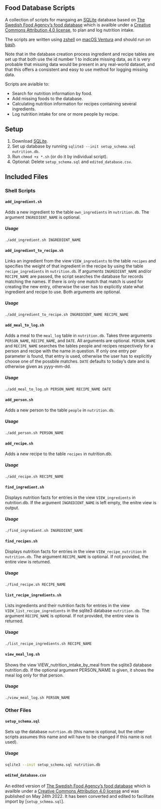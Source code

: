 ## Food Database Scripts

A collection of scripts for mangaing an [SQLite](https://www.sqlite.org/) database based on [The Swedish Food Agency’s food database](https://www.livsmedelsverket.se/en/food-and-content/naringsamnen/livsmedelsdatabasen) which is availble under a [Creative Commons Attribution 4.0 license](http://www.creativecommons.se/wp-content/uploads/2015/01/CreativeCommons-Erkännande-4.0.pdf), to plan and log nutrition intake.

The scripts are written using [zshell](https://www.zsh.org) on [macOS Ventura](https://www.apple.com/macos/ventura/) and should run on [bash](https://www.gnu.org/software/bash/).

Note that in the database creation process ingredient and recipe tables are set up that both use the id number 1 to indicate missing data, as it is very probable that missing data would be present in any real-world dataset, and that this offers a consistent and easy to use method for logging missing data.

Scripts are avialble to:

- Search for nutrition information by food.
- Add missing foods to the database.
- Calculating nutrition information for recipes containing several ingredients.
- Log nutrition intake for one or more people by recipe.

## Setup

1. Download [SQLite](https://www.sqlite.org/download.html).
2. Set up database by running `sqlite3 --init setup_schema.sql nutrition.db`.
3. Run `chmod +x *.sh` (or do it by individual script).
4. Optional: Delete `setup_schema.sql` and `edited_database.csv`.

## Included Files

### Shell Scripts

#### `add_ingredient.sh`

Adds a new ingredient to the table `own_ingredients` in `nutrition.db`. The argument `INGREDIENT_NAME` is optional.

##### Usage

```bash
./add_ingredient.sh INGREDIENT_NAME
```

#### `add_ingredient_to_recipe.sh`

Links an ingredient from the view `VIEW_ingredients` to the table `recipes` and specifies the weight of that ingredient in the recipe by using the table `recipe_ingredients` in `nutrition.db`. If arguments `INGREDIENT_NAME` and/or `RECIPE_NAME` are passed, the script searches the database for records matching the names. If there is only one match that match is used for creating the new entry, otherwise the user has to explicitly state what ingredient and recipe to use. Both arguments are optional.

##### Usage

```bash
./add_ingredient_to_recipe.sh INGREDIENT_NAME RECIPE_NAME
```
#### `add_meal_to_log.sh`

Adds a meal to the `meal_log` table in `nutrition.db`. Takes three arguments `PERSON_NAME`, `RECIPE_NAME`, and `DATE`. All arguments are optional. `PERSON_NAME` and `RECIPE_NAME` searches the tables people and recipes respectively for a person and recipe with the name in question. If only one entry per parameter is found, that entry is used, otherwise the user has to explicitly choose one of the possbile matches. `DATE` defaults to today’s date and is otherwise given as yyyy-mm-dd.

##### Usage

```bash
./add_meal_to_log.sh PERSON_NAME RECIPE_NAME DATE
```

#### `add_person.sh`

Adds a new person to the table `people` in `nutrition.db`.

##### Usage

```bash
./add_person.sh PERSON_NAME
```

#### `add_recipe.sh`

Adds a new recipe to the table `recipes` in nutrition.db.

##### Usage

```bash
./add_recipe.sh RECIPE_NAME
```

#### `find_ingredient.sh`

Displays nutrition facts for entries in the view `VIEW_ingredients` in nutrition.db. If the argument `INGREDIENT_NAME` is left empty, the enitre view is output.

##### Usage

```bash
./find_ingredient.sh INGREDIENT_NAME
```

#### `find_recipes.sh`

Displays nutrition facts for entries in the view `VIEW_recipe_nutrition` in `nutrition.db`. The argument `RECIPE_NAME` is optional. If not provided, the entire view is returned.

##### Usage

```bash
./find_recipe.sh RECIPE_NAME
```

#### `list_recipe_ingredients.sh`

Lists ingredients and their nutrition facts for entries in the view `VIEW_list_recipe_ingredients` in the sqlite3 database `nutrition.db`. The argument `RECIPE_NAME` is optional. If not provided, the entire view is returned.

##### Usage

```bash
./list_recipe_ingredients.sh RECIPE_NAME
```

#### `view_meal_log.sh`

Shows the view VIEW_nutrition_intake_by_meal from the sqlite3 database nutrition.db. If the optional argument PERSON_NAME is given, it shows the meal log only for that person.

##### Usage

```bash
./view_meal_log.sh PERSON_NAME
```

### Other Files

#### `setup_schema.sql`

Sets up the database `nutrtion.db` (this name is optional, but the other scripts assumes this name and will have to be changed if this name is not used).

##### Usage

```bash
sqlite3 --init setup_schema.sql nutrition.db
```

#### `edited_database.csv`

An edited version of [The Swedish Food Agency’s food database](https://www.livsmedelsverket.se/en/food-and-content/naringsamnen/livsmedelsdatabasen) which is availble under a [Creative Commons Attribution 4.0 license](http://www.creativecommons.se/wp-content/uploads/2015/01/CreativeCommons-Erkännande-4.0.pdf) and was published on May 24th 2022. It has been converted and edited to facilitate import by [`setup_schmea.sql`].
